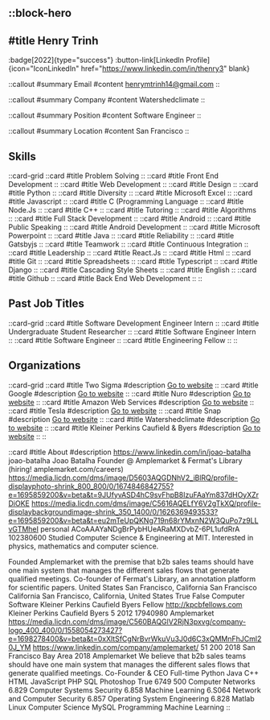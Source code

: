 ::block-hero
---
#title
Henry Trinh
---

:badge[2022]{type="success"}
:button-link[LinkedIn Profile]{icon="IconLinkedIn" href="https://www.linkedin.com/in/thenry3" blank}

::callout
#summary
Email
#content
henrymtrinh14@gmail.com
::

::callout
#summary
Company
#content
Watershedclimate
::

::callout
#summary
Position
#content
Software Engineer
::

::callout
#summary
Location
#content
San Francisco
::

## Skills
::card-grid
::card
#title
Problem Solving
::
::card
#title
Front End Development
::
::card
#title
Web Development
::
::card
#title
Design
::
::card
#title
Python
::
::card
#title
Diversity
::
::card
#title
Microsoft Excel
::
::card
#title
Javascript
::
::card
#title
C (Programming Language
::
::card
#title
Node.Js
::
::card
#title
C++
::
::card
#title
Tutoring
::
::card
#title
Algorithms
::
::card
#title
Full Stack Development
::
::card
#title
Android
::
::card
#title
Public Speaking
::
::card
#title
Android Development
::
::card
#title
Microsoft Powerpoint
::
::card
#title
Java
::
::card
#title
Reliability
::
::card
#title
Gatsbyjs
::
::card
#title
Teamwork
::
::card
#title
Continuous Integration
::
::card
#title
Leadership
::
::card
#title
React.Js
::
::card
#title
Html
::
::card
#title
Git
::
::card
#title
Spreadsheets
::
::card
#title
Typescript
::
::card
#title
Django
::
::card
#title
Cascading Style Sheets
::
::card
#title
English
::
::card
#title
Github
::
::card
#title
Back End Web Development
::
::

## Past Job Titles
::card-grid
::card
#title
Software Development Engineer Intern
::
::card
#title
Undergraduate Student Researcher
::
::card
#title
Software Engineer Intern
::
::card
#title
Software Engineer
::
::card
#title
Engineering Fellow
::
::

## Organizations
::card-grid
::card
#title
Two Sigma
#description
[Go to website](twosigma.com)
::
::card
#title
Google
#description
[Go to website](google.com)
::
::card
#title
Nuro
#description
[Go to website](nuro.ai)
::
::card
#title
Amazon Web Services
#description
[Go to website](amazonaws.com)
::
::card
#title
Tesla
#description
[Go to website](tesla.com)
::
::card
#title
Snap
#description
[Go to website](snap.com)
::
::card
#title
Watershedclimate
#description
[Go to website](watershedclimate.com)
::
::card
#title
Kleiner Perkins Caufield & Byers
#description
[Go to website](kpcb.com)
::
::

::card
#title
About
#description
https://www.linkedin.com/in/joao-batalha joao-batalha Joao Batalha Founder @ Amplemarket & Fermat's Library (hiring! amplemarket.com/careers) https://media.licdn.com/dms/image/D5603AQGDNhV2_iBlRQ/profile-displayphoto-shrink_800_800/0/1674846842755?e=1695859200&v=beta&t=9JUfyvASD4hC9svFhpB8IzuFAaYm837dHOyXZrDiOKE https://media.licdn.com/dms/image/C5616AQELfY6V2gTkXQ/profile-displaybackgroundimage-shrink_350_1400/0/1626369493533?e=1695859200&v=beta&t=eu2mTeUpQKNg719n68rYMxnN2W3QuPo7z9LLvGTMheI personal ACoAAAYaNDgBrPybHUeARaMXDvbZ-6PL1ufdRrA 102380600 Studied Computer Science & Engineering at MIT. Interested in physics, mathematics and computer science. 

Founded Amplemarket with the premise that b2b sales teams should have one main system that manages the different sales flows that generate qualified meetings. 
Co-founder of Fermat's Library, an annotation platform for scientific papers. United States San Francisco, California San Francisco California San Francisco, California, United States True False Computer Software Kleiner Perkins Caufield Byers Fellow http://kpcbfellows.com Kleiner Perkins Caufield Byers 5 2012 17940980 Amplemarket https://media.licdn.com/dms/image/C560BAQGlV2RjN3pxvg/company-logo_400_400/0/1558054273427?e=1698278400&v=beta&t=0xXltSfCgNrBvrWkuVu3J0d6C3xQMMnFhJCml20J_YM https://www.linkedin.com/company/amplemarket/ 51 200 2018 San Francisco Bay Area 2018 Amplemarket We believe that b2b sales teams should have one main system that manages the different sales flows that generate qualified meetings. Co-Founder & CEO Full-time Python Java C++ HTML JavaScript PHP SQL Photoshop True 6749 500 Computer Networks 6.829 Computer Systems Security 6.858 Machine Learning 6.S064 Network and Computer Security 6.857 Operating System Engineering 6.828 Matlab Linux Computer Science MySQL Programming Machine Learning
::
